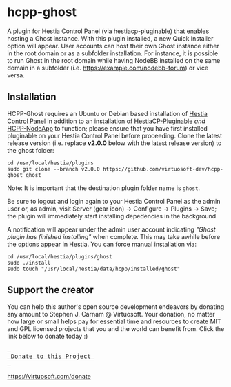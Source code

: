 # hcpp-ghost
A plugin for Hestia Control Panel (via hestiacp-pluginable) that enables hosting a Ghost instance. With this plugin installed, a new Quick Installer option will appear. User accounts can host their own Ghost instance either in the root domain or as a subfolder installation. For instance, it is possible to run Ghost in the root domain while having NodeBB installed on the same domain in a subfolder (i.e. https://example.com/nodebb-forum) or vice versa.


## Installation
HCPP-Ghost requires an Ubuntu or Debian based installation of [Hestia Control Panel](https://hestiacp.com) in addition to an installation of [HestiaCP-Pluginable](https://github.com/virtuosoft-dev/hestiacp-pluginable) *and* [HCPP-NodeApp](https://github.com/virtuosoft-dev/hcpp-nodeapp) to function; please ensure that you have first installed pluginable on your Hestia Control Panel before proceeding. Clone the latest release version (i.e. replace **v2.0.0** below with the latest release version) to the ghost folder:

```
cd /usr/local/hestia/plugins
sudo git clone --branch v2.0.0 https://github.com/virtuosoft-dev/hcpp-ghost ghost
```

Note: It is important that the destination plugin folder name is `ghost`.

Be sure to logout and login again to your Hestia Control Panel as the admin user or, as admin, visit Server (gear icon) -> Configure -> Plugins -> Save; the plugin will immediately start installing depedencies in the background. 

A notification will appear under the admin user account indicating *"Ghost plugin has finished installing"* when complete. This may take awhile before the options appear in Hestia. You can force manual installation via:

```
cd /usr/local/hestia/plugins/ghost
sudo ./install
sudo touch "/usr/local/hestia/data/hcpp/installed/ghost"
```

## Support the creator
You can help this author's open source development endeavors by donating any amount to Stephen J. Carnam @ Virtuosoft. Your donation, no matter how large or small helps pay for essential time and resources to create MIT and GPL licensed projects that you and the world can benefit from. Click the link below to donate today :)
<div>
         

[<kbd> <br> Donate to this Project <br> </kbd>][KBD]


</div>


<!---------------------------------------------------------------------------->

[KBD]: https://virtuosoft.com/donate

https://virtuosoft.com/donate
